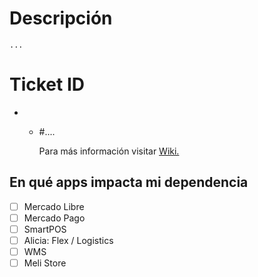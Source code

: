 # Descripción
    ...
# Ticket ID
- - #....

    Para más información visitar [Wiki.](https://sites.google.com/mercadolibre.com/mobile/arquitectura/allowlist) 

## En qué apps impacta mi dependencia
- [ ] Mercado Libre
- [ ] Mercado Pago
- [ ] SmartPOS
- [ ] Alicia: Flex / Logistics
- [ ] WMS
- [ ] Meli Store